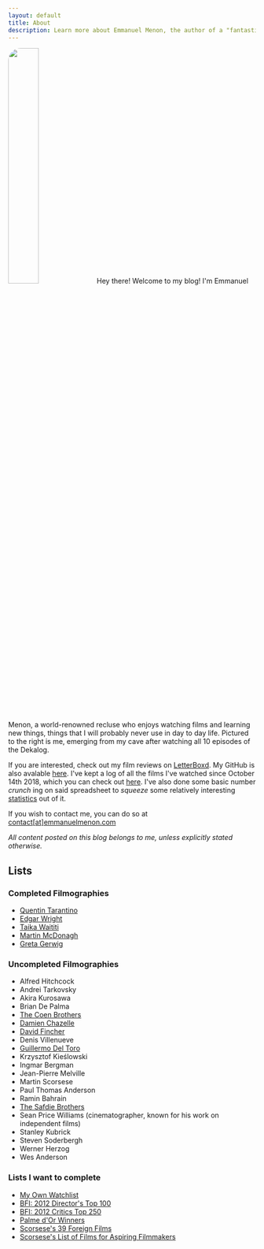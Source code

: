 ```yaml
---
layout: default
title: About
description: Learn more about Emmanuel Menon, the author of a "fantastic" blog which covers everything from films to fiction to coding!
---
```

<img src="../assets/images/aboutpage-profile.jpg" class="right" style="width: 35%; border-radius: 25px">
Hey there! Welcome to my blog! I'm Emmanuel Menon, a world-renowned recluse who enjoys watching films and learning new things, things that I will probably never use in day to day life. Pictured to the right is me, emerging from my cave after watching all 10 episodes of the Dekalog.

If you are interested, check out my film reviews on [LetterBoxd](https://letterboxd.com/emmanuelmenon). My GitHub is also avalable [here](https://github.com/emmanuelmenon/). I've kept a log of all the films I've watched since October 14th 2018, which you can check out [here](https://docs.google.com/spreadsheets/d/17L6FQYznF9GzyKYIwTJBpKd8MP8I-PCeQ8B3RXGwzcY/edit#gid=2079998586/). I've also done some basic number *crunch* ing on said spreadsheet to *squeeze* some relatively interesting [statistics]((https://docs.google.com/spreadsheets/d/17L6FQYznF9GzyKYIwTJBpKd8MP8I-PCeQ8B3RXGwzcY/edit#gid=532583700/)) out of it.

If you wish to contact me, you can do so at [contact[at]emmanuelmenon.com](mailto:contact@emmanuelmenon.com)

*All content posted on this blog belongs to me, unless explicitly stated otherwise.*

## Lists
### Completed Filmographies
- [Quentin Tarantino](https://letterboxd.com/emmanuelmenon/list/the-films-of-quentin-tarantino-ranked/)
- [Edgar Wright](https://letterboxd.com/emmanuelmenon/list/the-films-of-edgar-wright-ranked/)
- [Taika Waititi](https://letterboxd.com/emmanuelmenon/list/the-films-of-taika-waititi-ranked/)
- [Martin McDonagh](https://letterboxd.com/emmanuelmenon/list/the-films-of-martin-mcdonagh-ranked/)
- [Greta Gerwig](https://letterboxd.com/emmanuelmenon/list/the-films-of-greta-gerwig-ranked/)

### Uncompleted Filmographies
- Alfred Hitchcock
- Andrei Tarkovsky
- Akira Kurosawa
- Brian De Palma
- [The Coen Brothers](https://letterboxd.com/emmanuelmenon/list/the-films-of-the-coen-brothers/)
- [Damien Chazelle](https://letterboxd.com/emmanuelmenon/list/the-films-of-damien-chazelle/)
- [David Fincher](https://letterboxd.com/emmanuelmenon/list/the-films-of-david-fincher/)
- Denis Villenueve
- [Guillermo Del Toro](https://letterboxd.com/emmanuelmenon/list/the-films-of-guillermo-del-toro/)
- Krzysztof Kieślowski
- Ingmar Bergman
- Jean-Pierre Melville
- Martin Scorsese
- Paul Thomas Anderson
- Ramin Bahrain
- [The Safdie Brothers](https://letterboxd.com/emmanuelmenon/list/the-films-of-the-safdie-brothers/)
- Sean Price Williams (cinematographer, known for his work on independent films)
- Stanley Kubrick
- Steven Soderbergh
- Werner Herzog
- Wes Anderson

### Lists I want to complete
- [My Own Watchlist](https://letterboxd.com/emmanuelmenon/watchlist/)
- [BFI: 2012 Director's Top 100](https://letterboxd.com/liveandrew/list/bfi-2012-directors-top-100-films/)
- [BFI: 2012 Critics Top 250](https://letterboxd.com/liveandrew/list/bfi-2012-critics-top-250-films/)
- [Palme d'Or Winners](https://letterboxd.com/connordenney/list/palme-dor/)
- [Scorsese's 39 Foreign Films](https://letterboxd.com/mitchelllyon/list/scorsese-foreign-film-list/)
- [Scorsese's List of Films for Aspiring Filmmakers](https://letterboxd.com/cauleyfilms/list/scorseses-list-of-85-films-every-aspiring/)
